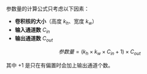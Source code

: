 参数量的计算公式只考虑以下因素：

- **卷积核的大小**（高度 $k_h$、宽度 $k_w$）
- **输入通道数** $C_{in}$
- **输出通道数** $C_{out}$

$$
参数量=(k_h×k_w×C_{in}+1)×C_{out}
$$

其中 $+1$ 是只在有偏置时会加上输出通道个数。